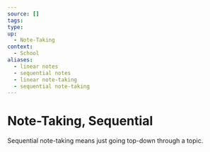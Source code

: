 ```yaml
---
source: []
tags: 
type:
up:
  - Note-Taking
context:
  - School
aliases:
  - linear notes
  - sequential notes
  - linear note-taking
  - sequential note-taking
---
```


# Note-Taking, Sequential

Sequential note-taking means just going top-down through a topic.
